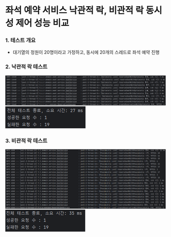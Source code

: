 # 좌석 예약 서비스 낙관적 락, 비관적 락 동시성 제어 성능 비교
### 1. 테스트 개요
- 대기열의 정원이 20명이라고 가정하고, 동시에 20개의 스레드로 좌석 예약 진행
### 2. 낙관적 락 테스트
![OptimisticTest](../img/optimisticTest_detail.png)
![OptimisticTest](../img/optimisticTest.png)

### 3. 비관적 락 테스트
![PessimisticTest](../img/pessimisticTest_detail.png)
![PessimisticTest](../img/pessimisticTest.png)